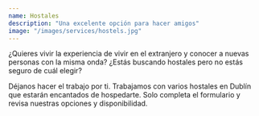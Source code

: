 ```yaml
---
name: Hostales
description: "Una excelente opción para hacer amigos"
image: "/images/services/hostels.jpg"
---
```


¿Quieres vivir la experiencia de vivir en el extranjero y conocer a nuevas personas con la misma onda? ¿Estás buscando hostales pero no estás seguro de cuál elegir?

Déjanos hacer el trabajo por ti. Trabajamos con varios hostales en Dublín que estarán encantados de hospedarte. Solo completa el formulario y revisa nuestras opciones y disponibilidad.

